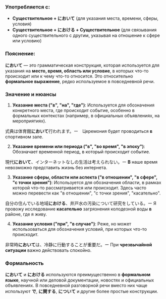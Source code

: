 ### Употребляется с:
- **Существительное + において** (для указания места, времени, сферы, условия)
- **Существительное + における + Существительное** (для связывания одного существительного с другим, указывая на отношение к сфере или условию)


### Пояснение:
**において** — это грамматическая конструкция, которая используется для указания на **место, время, область или условие**, в которых что-то происходит или к чему что-то относится. Это относительно **формальное выражение**, редко используемое в повседневной речи.


### Значение и нюансы
1. **Указание места ("в", "на", "где")**: Используется для обозначения конкретного места, где происходит событие, особенно в формальных контекстах (например, в официальных объявлениях, на мероприятиях).

式典は体育館**において**行われます。ー　Церемония будет проводиться **в** спортивном зале.

2. **Указание времени или периода ("в", "во время", "в эпоху")**: Обозначает временной период, в который происходит событие.

現代**において**、インターネットなしの生活は考えられない。ー **В** наше время невозможно представить жизнь без интернета.

3. **Указание сферы, области или аспекта ("в отношении", "в сфере", "с точки зрения")**: Используется для обозначения области, в рамках которой что-то рассматривается или происходит. Здесь часто можно перевести как "в отношении", "с точки зрения", "касательно".

自分の住んでいる地域**における**、井戸水の汚染について研究をしている。ー Я провожу исследование **касательно** загрязнения колодезной воды **в** районе, где я живу.

4. **Указание условия ("при", "в случае")**: Реже, но может использоваться для обозначения условий, при которых что-то происходит.

非常時**において**は、冷静に行動することが重要だ。ー При **чрезвычайной ситуации** важно действовать спокойно.


### Формальность
**において** и **における** используются преимущественно в **формальном языке**, научной или деловой документации, новостях и официальных объявлениях. В повседневной разговорной речи вместо них чаще используют **で**, **に関する**, **について** и другие более простые конструкции.